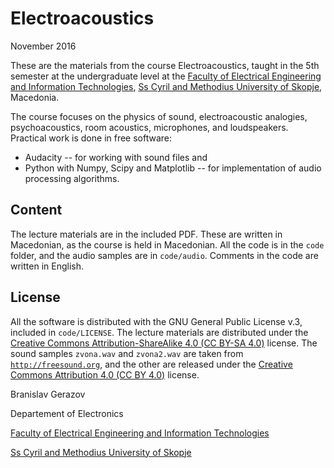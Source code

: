 # Electroacoustics
November 2016

These are the materials from the course Electroacoustics, taught in the 5th semester at the undergraduate level at the [Faculty of Electrical Engineering and Information Technologies](http://feit.ukim.edu.mk), [Ss Cyril and Methodius University of Skopje](http://ukim.edu.mk/), Macedonia.

The course focuses on the physics of sound, electroacoustic analogies, psychoacoustics, room acoustics, microphones, and loudspeakers. Practical work is done in free software:
* Audacity -- for working with sound files and
* Python with Numpy, Scipy and Matplotlib -- for implementation of audio processing algorithms.

Content
-------

The lecture materials are in the included PDF. These are written in Macedonian, as the course is held in Macedonian. All the code is in the `code` folder, and the audio samples are in `code/audio`. Comments in the code are written in English.


License
-------
All the software is distributed with the GNU General Public License v.3, included in `code/LICENSE`. The lecture materials are distributed under the [Creative Commons Attribution-ShareAlike 4.0 (CC BY-SA 4.0)](https://creativecommons.org/licenses/by-sa/4.0/) license. The sound samples `zvona.wav` and `zvona2.wav` are taken from [`http://freesound.org`](http://freesound.org), and the other are released under the [Creative Commons Attribution 4.0 (CC BY 4.0)](http://creativecommons.org/licenses/by/4.0/) license.


Branislav Gerazov

Departement of Electronics

[Faculty of Electrical Engineering and Information Technologies](http://feit.ukim.edu.mk)

[Ss Cyril and Methodius University of Skopje](http://ukim.edu.mk/)
